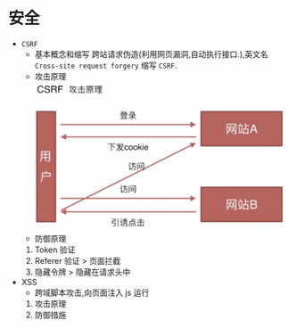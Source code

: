 # 安全
- `CSRF`
    - 基本概念和缩写
跨站请求伪造(利用网页漏洞,自动执行接口.),英文名 `Cross-site request forgery` 缩写 `CSRF`.
    - 攻击原理
    ![](https://raw.githubusercontent.com/Moking1997/NotePhoto/master/20200123200604.png)
    - 防御原理
    1. Token 验证
    2. Referer 验证  > 页面拦截
    3. 隐藏令牌  > 隐藏在请求头中
- XSS
    - 跨域脚本攻击,向页面注入 js 运行
    1. 攻击原理
    2. 防御措施
